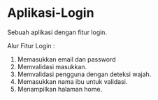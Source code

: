 # Aplikasi-Login
Sebuah aplikasi dengan fitur login.

Alur Fitur Login :
1. Memasukkan email dan password
2. Memvalidasi masukkan.
3. Memvalidasi pengguna dengan deteksi wajah.
4. Memasukkan nama ibu untuk validasi.
5. Menampilkan halaman home.
